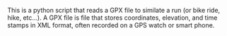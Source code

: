 This is a python script that reads a GPX file to similate a run (or bike ride, hike, etc...). A GPX file is file that stores coordinates, elevation, and time stamps in XML format, often recorded on a GPS watch or smart phone.
